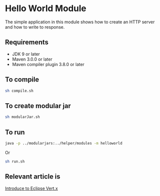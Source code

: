 # Hello World Module
The simple application in this module shows how to create an HTTP server and how to write to response.

## Requirements
* JDK 9 or later
* Maven 3.0.0 or later
* Maven compiler plugin 3.8.0 or later

## To compile
```bash
sh compile.sh
```

## To create modular jar
```bash
sh modularJar.sh
```

## To run
```bash
java -p ../modularjars:../helper/modules -m helloworld
```
Or

```bash
sh run.sh
```

## Relevant article is
[Introduce to Eclipse Vert.x](https://medium.com/@hakdogan/introduce-to-eclicpse-vert-x-1d24c97643c7)